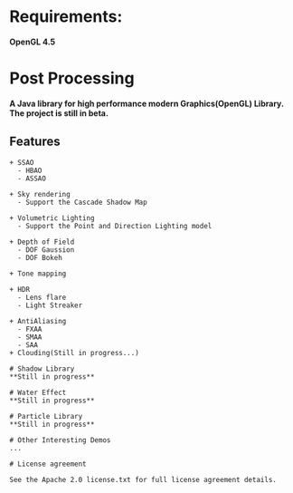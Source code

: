 # Requirements:
**OpenGL 4.5**

# Post Processing
**A Java library for high performance modern Graphics(OpenGL) Library. The project is still in beta.**

## Features

```
+ SSAO
  - HBAO
  - ASSAO

+ Sky rendering
  - Support the Cascade Shadow Map

+ Volumetric Lighting
  - Support the Point and Direction Lighting model

+ Depth of Field
  - DOF Gaussion
  - DOF Bokeh

+ Tone mapping

+ HDR
  - Lens flare
  - Light Streaker

+ AntiAliasing
  - FXAA
  - SMAA
  - SAA
+ Clouding(Still in progress...)

# Shadow Library
**Still in progress**

# Water Effect
**Still in progress**

# Particle Library
**Still in progress**

# Other Interesting Demos
...

# License agreement

See the Apache 2.0 license.txt for full license agreement details.